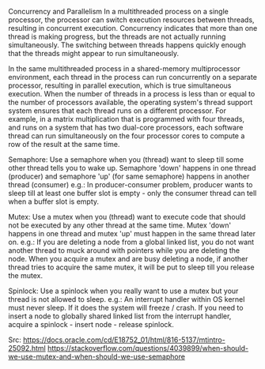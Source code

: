 Concurrency and Parallelism
In a multithreaded process on a single processor, the processor can switch execution resources between threads, resulting in concurrent execution. Concurrency indicates that more than one thread is making progress, but the threads are not actually running simultaneously. The switching between threads happens quickly enough that the threads might appear to run simultaneously.

In the same multithreaded process in a shared-memory multiprocessor environment, each thread in the process can run concurrently on a separate processor, resulting in parallel execution, which is true simultaneous execution. When the number of threads in a process is less than or equal to the number of processors available, the operating system's thread support system ensures that each thread runs on a different processor. For example, in a matrix multiplication that is programmed with four threads, and runs on a system that has two dual-core processors, each software thread can run simultaneously on the four processor cores to compute a row of the result at the same time.

Semaphore: Use a semaphore when you (thread) want to sleep till some other thread tells you to wake up. Semaphore 'down' happens in one thread (producer) and semaphore 'up' (for same semaphore) happens in another thread (consumer) e.g.: In producer-consumer problem, producer wants to sleep till at least one buffer slot is empty - only the consumer thread can tell when a buffer slot is empty.

Mutex: Use a mutex when you (thread) want to execute code that should not be executed by any other thread at the same time. Mutex 'down' happens in one thread and mutex 'up' must happen in the same thread later on. e.g.: If you are deleting a node from a global linked list, you do not want another thread to muck around with pointers while you are deleting the node. When you acquire a mutex and are busy deleting a node, if another thread tries to acquire the same mutex, it will be put to sleep till you release the mutex.

Spinlock: Use a spinlock when you really want to use a mutex but your thread is not allowed to sleep. e.g.: An interrupt handler within OS kernel must never sleep. If it does the system will freeze / crash. If you need to insert a node to globally shared linked list from the interrupt handler, acquire a spinlock - insert node - release spinlock.

Src: https://docs.oracle.com/cd/E18752_01/html/816-5137/mtintro-25092.html
https://stackoverflow.com/questions/4039899/when-should-we-use-mutex-and-when-should-we-use-semaphore